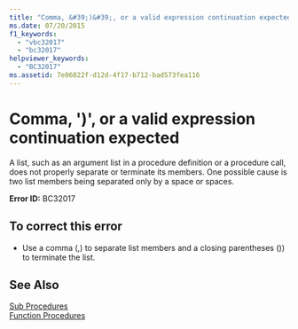 ```yaml
---
title: "Comma, &#39;)&#39;, or a valid expression continuation expected"
ms.date: 07/20/2015
f1_keywords: 
  - "vbc32017"
  - "bc32017"
helpviewer_keywords: 
  - "BC32017"
ms.assetid: 7e06022f-d12d-4f17-b712-bad573fea116
---
```

# Comma, &#39;)&#39;, or a valid expression continuation expected
A list, such as an argument list in a procedure definition or a procedure call, does not properly separate or terminate its members. One possible cause is two list members being separated only by a space or spaces.  
  
 **Error ID:** BC32017  
  
## To correct this error  
  
-   Use a comma (,) to separate list members and a closing parentheses ()) to terminate the list.  
  
## See Also  
 [Sub Procedures](../../visual-basic/programming-guide/language-features/procedures/sub-procedures.md)  
 [Function Procedures](../../visual-basic/programming-guide/language-features/procedures/function-procedures.md)
